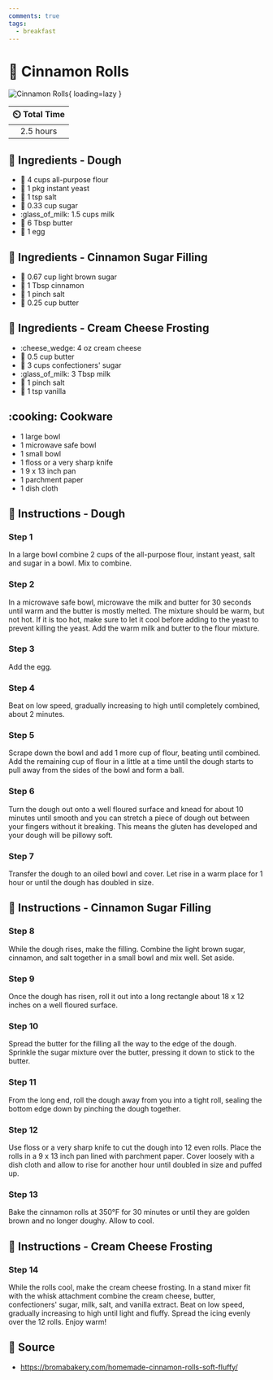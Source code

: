 ```yaml
---
comments: true
tags:
  - breakfast
---
```

# :doughnut: Cinnamon Rolls

![Cinnamon Rolls](../assets/images/cinnamon-rolls.png){ loading=lazy }

| :timer_clock: Total Time |
|:-----------------------: |
| 2.5 hours |

## :salt: Ingredients - Dough

- :ear_of_rice: 4 cups all-purpose flour
- :microbe: 1 pkg instant yeast
- :salt: 1 tsp salt
- :candy: 0.33 cup sugar
- :glass_of_milk: 1.5 cups milk
- :butter: 6 Tbsp butter
- :egg: 1 egg

## :salt: Ingredients - Cinnamon Sugar Filling

- :maple_leaf: 0.67 cup light brown sugar
- :custard: 1 Tbsp cinnamon
- :salt: 1 pinch salt
- :butter: 0.25 cup butter

## :salt: Ingredients - Cream Cheese Frosting

- :cheese_wedge: 4 oz cream cheese
- :butter: 0.5 cup butter
- :candy: 3 cups confectioners' sugar
- :glass_of_milk: 3 Tbsp milk
- :salt: 1 pinch salt
- :icecream: 1 tsp vanilla

## :cooking: Cookware

- 1 large bowl
- 1 microwave safe bowl
- 1 small bowl
- 1 floss or a very sharp knife
- 1 9 x 13 inch pan
- 1 parchment paper
- 1 dish cloth

## :pencil: Instructions - Dough

### Step 1

In a large bowl combine 2 cups of the all-purpose flour, instant yeast, salt and sugar in a bowl. Mix to combine.

### Step 2

In a microwave safe bowl, microwave the milk and butter for 30 seconds until warm and the butter is mostly melted. The
mixture should be warm, but not hot. If it is too hot, make sure to let it cool before adding to the yeast to prevent
killing the yeast. Add the warm milk and butter to the flour mixture.

### Step 3

Add the egg.

### Step 4

Beat on low speed, gradually increasing to high until completely combined, about 2 minutes.

### Step 5

Scrape down the bowl and add 1 more cup of flour, beating until combined. Add the remaining cup of flour in a little at
a time until the dough starts to pull away from the sides of the bowl and form a ball.

### Step 6

Turn the dough out onto a well floured surface and knead for about 10 minutes until smooth and you can stretch a piece
of dough out between your fingers without it breaking. This means the gluten has developed and your dough will be
pillowy soft.

### Step 7

Transfer the dough to an oiled bowl and cover. Let rise in a warm place for 1 hour or until the dough has doubled in
size.

## :pencil: Instructions - Cinnamon Sugar Filling

### Step 8

While the dough rises, make the filling. Combine the light brown sugar, cinnamon, and salt together in a small bowl and
mix well. Set aside.

### Step 9

Once the dough has risen, roll it out into a long rectangle about 18 x 12 inches on a well floured surface.

### Step 10

Spread the butter for the filling all the way to the edge of the dough. Sprinkle the sugar mixture over the butter,
pressing it down to stick to the butter.

### Step 11

From the long end, roll the dough away from you into a tight roll, sealing the bottom edge down by pinching the dough
together.

### Step 12

Use floss or a very sharp knife to cut the dough into 12 even rolls. Place the rolls in a 9 x 13 inch pan lined with
parchment paper. Cover loosely with a dish cloth and allow to rise for another hour until doubled in size and puffed up.

### Step 13

Bake the cinnamon rolls at 350°F for 30 minutes or until they are golden brown and no longer doughy. Allow to cool.

## :pencil: Instructions - Cream Cheese Frosting

### Step 14

While the rolls cool, make the cream cheese frosting. In a stand mixer fit with the whisk attachment combine the cream
cheese, butter, confectioners' sugar, milk, salt, and vanilla extract. Beat on low speed, gradually increasing to high
until light and fluffy. Spread the icing evenly over the 12 rolls. Enjoy warm!

## :link: Source

- <https://bromabakery.com/homemade-cinnamon-rolls-soft-fluffy/>
